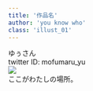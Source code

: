```yaml
---
title: '作品名'
author: 'you know who'
class: 'illust_01'
---
```


<div class="page-header">
<div class="illust-author">ゆぅさん</div>
<div class="social">
twitter ID: mofumaru_yu
</div>
</div>
<img src="image/yu-san.png" />
<div class='illust-title' style="">ここがわたしの場所。</div>
<div class='illust-message'></div>